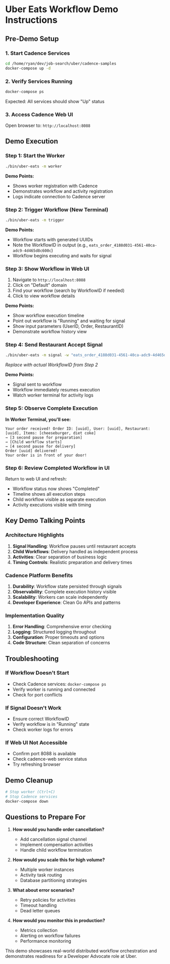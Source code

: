 # Uber Eats Workflow Demo Instructions

## Pre-Demo Setup

### 1. Start Cadence Services
```bash
cd /home/ryan/dev/job-search/uber/cadence-samples
docker-compose up -d
```

### 2. Verify Services Running
```bash
docker-compose ps
```
Expected: All services should show "Up" status

### 3. Access Cadence Web UI
Open browser to: `http://localhost:8088`

## Demo Execution

### Step 1: Start the Worker
```bash
./bin/uber-eats -m worker
```

**Demo Points:**
- Shows worker registration with Cadence
- Demonstrates workflow and activity registration
- Logs indicate connection to Cadence server

### Step 2: Trigger Workflow (New Terminal)
```bash
./bin/uber-eats -m trigger
```

**Demo Points:**
- Workflow starts with generated UUIDs
- Note the WorkflowID in output (e.g., `eats_order_4188d031-4561-40ca-adc9-4d465d8c600c`)
- Workflow begins executing and waits for signal

### Step 3: Show Workflow in Web UI
1. Navigate to `http://localhost:8088`
2. Click on "Default" domain
3. Find your workflow (search by WorkflowID if needed)
4. Click to view workflow details

**Demo Points:**
- Show workflow execution timeline
- Point out workflow is "Running" and waiting for signal
- Show input parameters (UserID, Order, RestaurantID)
- Demonstrate workflow history view

### Step 4: Send Restaurant Accept Signal
```bash
./bin/uber-eats -m signal -w "eats_order_4188d031-4561-40ca-adc9-4d465d8c600c"
```
*Replace with actual WorkflowID from Step 2*

**Demo Points:**
- Signal sent to workflow
- Workflow immediately resumes execution
- Watch worker terminal for activity logs

### Step 5: Observe Complete Execution
**In Worker Terminal, you'll see:**
```
Your order received! Order ID: [uuid], User: [uuid], Restaurant: [uuid], Items: [cheeseburger, diet coke]
→ [3 second pause for preparation]
→ [Child workflow starts]
→ [4 second pause for delivery] 
Order [uuid] delivered!
Your order is in front of your door!
```

### Step 6: Review Completed Workflow in UI
Return to web UI and refresh:
- Workflow status now shows "Completed"
- Timeline shows all execution steps
- Child workflow visible as separate execution
- Activity executions visible with timing

## Key Demo Talking Points

### Architecture Highlights
1. **Signal Handling**: Workflow pauses until restaurant accepts
2. **Child Workflows**: Delivery handled as independent process
3. **Activities**: Clear separation of business logic
4. **Timing Controls**: Realistic preparation and delivery times

### Cadence Platform Benefits
1. **Durability**: Workflow state persisted through signals
2. **Observability**: Complete execution history visible
3. **Scalability**: Workers can scale independently
4. **Developer Experience**: Clean Go APIs and patterns

### Implementation Quality
1. **Error Handling**: Comprehensive error checking
2. **Logging**: Structured logging throughout
3. **Configuration**: Proper timeouts and options
4. **Code Structure**: Clean separation of concerns

## Troubleshooting

### If Workflow Doesn't Start
- Check Cadence services: `docker-compose ps`
- Verify worker is running and connected
- Check for port conflicts

### If Signal Doesn't Work
- Ensure correct WorkflowID
- Verify workflow is in "Running" state
- Check worker logs for errors

### If Web UI Not Accessible
- Confirm port 8088 is available
- Check cadence-web service status
- Try refreshing browser

## Demo Cleanup
```bash
# Stop worker (Ctrl+C)
# Stop Cadence services
docker-compose down
```

## Questions to Prepare For

1. **How would you handle order cancellation?**
   - Add cancellation signal channel
   - Implement compensation activities
   - Handle child workflow termination

2. **How would you scale this for high volume?**
   - Multiple worker instances
   - Activity task routing
   - Database partitioning strategies

3. **What about error scenarios?**
   - Retry policies for activities
   - Timeout handling
   - Dead letter queues

4. **How would you monitor this in production?**
   - Metrics collection
   - Alerting on workflow failures
   - Performance monitoring

This demo showcases real-world distributed workflow orchestration and demonstrates readiness for a Developer Advocate role at Uber.